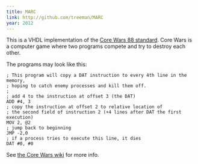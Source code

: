 ```yaml
---
title: MARC
link: http://github.com/treeman/MARC
year: 2012
---
```


This is a VHDL implementation of the [Core Wars 88 standard][corewars88].
Core Wars is a computer game where two programs compete and try to destroy each other.

The programs may look like this:

```
; This program will copy a DAT instruction to every 4th line in the memory,
; hoping to catch enemy processes and kill them off.
;
; add 4 to the instruction at offset 3 (the DAT)
ADD #4, 3
; copy the instruction at offset 2 to relative location of
; the second field of instruction 2 (+4 lines after DAT the first execution)
MOV 2, @2
; jump back to beginning
JMP -2,0
; if a process tries to execute this line, it dies
DAT #0, #0
```



See [the Core Wars wiki][corewarswiki] for more info.

[corewarswiki]: http://en.wikipedia.org/wiki/Core_War "Core War"
[corewars88]: http://corewar.co.uk/icws88.txt "The Core Wars 88 standard"


